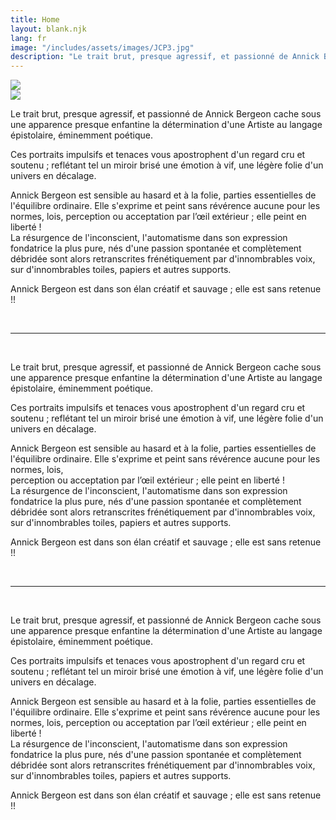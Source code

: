 ```yaml
---
title: Home
layout: blank.njk
lang: fr
image: "/includes/assets/images/JCP3.jpg"
description: "Le trait brut, presque agressif, et passionné de Annick Bergeon exhibe la détermination d'une Artiste au langage épistolaire, éminemment poétique."
---
```

<img class="background" src="{{website.url}}/includes/assets/images/bg.jpg">
<div class="bio_page_main_box">
	<div class="banner_container">
		<img class="banner"  src="{{website.url}}/includes/assets/images/bg.jpg" >
	</div>

<div class="bio_box">
<div>

Le trait brut, presque agressif, et passionné de Annick Bergeon cache sous une apparence presque enfantine la détermination d'une Artiste au langage épistolaire, éminemment poétique.  

Ces portraits impulsifs et tenaces vous apostrophent d'un regard cru et soutenu ; reflétant tel un miroir brisé une émotion à vif, une légère folie d'un univers en décalage.  

Annick Bergeon est sensible au hasard et à la folie, parties essentielles de l'équilibre ordinaire.
Elle s'exprime et peint sans révérence aucune pour les normes, lois,  perception ou acceptation par l’œil extérieur ; elle peint en liberté !  
La résurgence de l'inconscient, l'automatisme dans son expression fondatrice la plus pure, nés d'une passion spontanée et complètement débridée sont alors retranscrites frénétiquement par d'innombrables voix, sur d'innombrables toiles, papiers et autres supports.


Annick Bergeon est dans son élan créatif et sauvage ; elle est sans retenue !!

&nbsp;

---------------

&nbsp;

Le trait brut, presque agressif, et passionné de Annick Bergeon cache sous une apparence presque enfantine la détermination d'une Artiste au langage épistolaire, éminemment poétique.  

Ces portraits impulsifs et tenaces vous apostrophent d'un regard cru et soutenu ; reflétant tel un miroir brisé une émotion à vif, une légère folie d'un univers en décalage.  

Annick Bergeon est sensible au hasard et à la folie, parties essentielles de l'équilibre ordinaire.
Elle s'exprime et peint sans révérence aucune pour les normes, lois,  
perception ou acceptation par l’œil extérieur ; elle peint en liberté !  
La résurgence de l'inconscient, l'automatisme dans son expression fondatrice la plus pure, nés d'une passion spontanée et complètement débridée sont alors retranscrites frénétiquement par d'innombrables voix, sur d'innombrables toiles, papiers et autres supports.


Annick Bergeon est dans son élan créatif et sauvage ; elle est sans retenue !!

&nbsp;

---------------

&nbsp;

Le trait brut, presque agressif, et passionné de Annick Bergeon cache sous une apparence presque enfantine la détermination d'une Artiste au langage épistolaire, éminemment poétique.  

Ces portraits impulsifs et tenaces vous apostrophent d'un regard cru et soutenu ; reflétant tel un miroir brisé une émotion à vif, une légère folie d'un univers en décalage.  

Annick Bergeon est sensible au hasard et à la folie, parties essentielles de l'équilibre ordinaire.
Elle s'exprime et peint sans révérence aucune pour les normes, lois,  perception ou acceptation par l’œil extérieur ; elle peint en liberté !  
La résurgence de l'inconscient, l'automatisme dans son expression fondatrice la plus pure, nés d'une passion spontanée et complètement débridée sont alors retranscrites frénétiquement par d'innombrables voix, sur d'innombrables toiles, papiers et autres supports.


Annick Bergeon est dans son élan créatif et sauvage ; elle est sans retenue !!

</div>
</div>
</div>